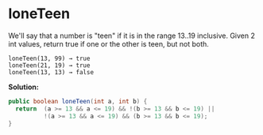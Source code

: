 # loneTeen

We'll say that a number is "teen" if it is in the range 13..19 inclusive. Given 2 int values, return true if one or the other is teen, but not both.

```
loneTeen(13, 99) → true
loneTeen(21, 19) → true
loneTeen(13, 13) → false
```

**Solution:**

```java
public boolean loneTeen(int a, int b) {
  return  (a >= 13 && a <= 19) && !(b >= 13 && b <= 19) ||
          !(a >= 13 && a <= 19) && (b >= 13 && b <= 19);
}
```